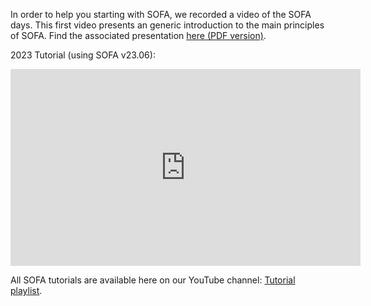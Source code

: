 In order to help you starting with SOFA, we recorded a video of the SOFA days. This first video presents an generic introduction to the main principles of SOFA. Find the associated presentation [here (PDF version)](https://www.sofa-framework.org/wp-content/uploads/2016/08/1-Presentation-SOFA-VRIPHYS2015.pdf "Presentation-SOFA-VRIPHYS2015.pdf").

2023 Tutorial (using SOFA v23.06):

<iframe width="560" height="315" src="https://www.youtube.com/embed/GKH1lTvO_YM" frameborder="0" allowfullscreen></iframe>


All SOFA tutorials are available here on our YouTube channel: [Tutorial playlist](https://www.youtube.com/playlist?list=PLL2-UDGHPj0iLCieVkrv3OvAme0jsWl91).
